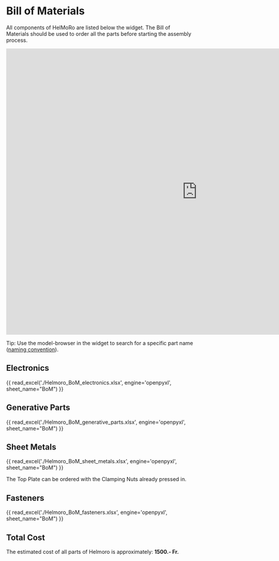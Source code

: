 # Bill of Materials

All components of HelMoRo are listed below the widget. The Bill of Materials should be used to order all the parts before starting the assembly process.


<iframe src="https://helbling2.autodesk360.com/shares/public/SHd38bfQT1fb47330c99f726a386eb5b24d0?mode=embed" width="1024" height="768" allowfullscreen="true" webkitallowfullscreen="true" mozallowfullscreen="true"  frameborder="0"></iframe>

Tip: Use the model-browser in the widget to search for a specific part name ([naming convention](../cad#naming-convention)).

## Electronics

{{ read_excel('./Helmoro_BoM_electronics.xlsx', engine='openpyxl', sheet_name="BoM") }}

## Generative Parts

{{ read_excel('./Helmoro_BoM_generative_parts.xlsx', engine='openpyxl', sheet_name="BoM") }}

## Sheet Metals

{{ read_excel('./Helmoro_BoM_sheet_metals.xlsx', engine='openpyxl', sheet_name="BoM") }}

The Top Plate can be ordered with the Clamping Nuts already pressed in.

## Fasteners

{{ read_excel('./Helmoro_BoM_fasteners.xlsx', engine='openpyxl', sheet_name="BoM") }}


## Total Cost
The estimated cost of all parts of Helmoro is approximately: **1500.- Fr.**

